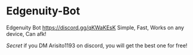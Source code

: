 # Edgenuity-Bot
Edgenuity Bot https://discord.gg/qKWaKEsK
Simple, Fast, Works on any device, Can afk!
 
 
*Secret* if you  DM Arisito1193 on discord, you will get the best one for free!
